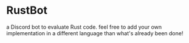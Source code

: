 # RustBot

a Discord bot to evaluate Rust code. feel free to add your own implementation in a different language than what's already been done!
